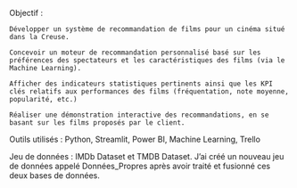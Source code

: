 Objectif : 

    Développer un système de recommandation de films pour un cinéma situé dans la Creuse.
    
    Concevoir un moteur de recommandation personnalisé basé sur les préférences des spectateurs et les caractéristiques des films (via le Machine Learning).
    
    Afficher des indicateurs statistiques pertinents ainsi que les KPI clés relatifs aux performances des films (fréquentation, note moyenne, popularité, etc.)
    
    Réaliser une démonstration interactive des recommandations, en se basant sur les films proposés par le client.
    
Outils utilisés : Python, Streamlit, Power BI, Machine Learning, Trello

Jeu de données : IMDb Dataset et TMDB Dataset.
    J’ai créé un nouveau jeu de données appelé Données_Propres après avoir traité et fusionné ces deux bases de données.


